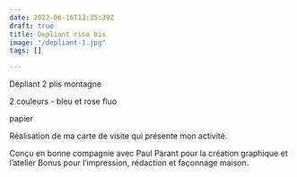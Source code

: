 ```yaml
---
date: 2022-06-16T13:35:39Z
draft: true
title: Depliant riso bis
image: "/depliant-1.jpg"
tags: []

---
```

Dépliant 2 plis montagne

2 couleurs - bleu et rose fluo

papier 

Réalisation de ma carte de visite qui présente mon activité.

Conçu en bonne compagnie avec Paul Parant pour la création graphique et l’atelier Bonus pour l’impression, rédaction et façonnage maison.